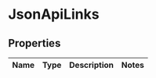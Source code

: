 
# JsonApiLinks

## Properties
Name | Type | Description | Notes
------------ | ------------- | ------------- | -------------



